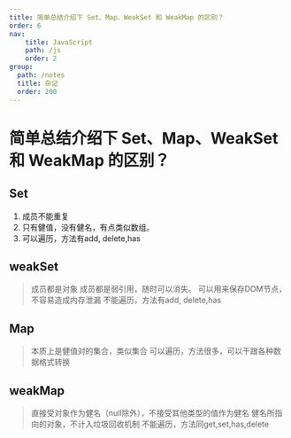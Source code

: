 ```yaml
---
title: 简单总结介绍下 Set、Map、WeakSet 和 WeakMap 的区别？
order: 6
nav:
    title: JavaScript
    path: /js
    order: 2
group:
  path: /notes
  title: 杂记
  order: 200
---
```


 简单总结介绍下 Set、Map、WeakSet 和 WeakMap 的区别？
 ===


## Set

 1. 成员不能重复
 2. 只有健值，没有健名，有点类似数组。
 3. 可以遍历，方法有add, delete,has
## weakSet

> 成员都是对象
> 成员都是弱引用，随时可以消失。 可以用来保存DOM节点，不容易造成内存泄漏
> 不能遍历，方法有add, delete,has

## Map
> 本质上是健值对的集合，类似集合
> 可以遍历，方法很多，可以干跟各种数据格式转换

## weakMap
> 直接受对象作为健名（null除外），不接受其他类型的值作为健名
> 健名所指向的对象，不计入垃圾回收机制
> 不能遍历，方法同get,set,has,delete
